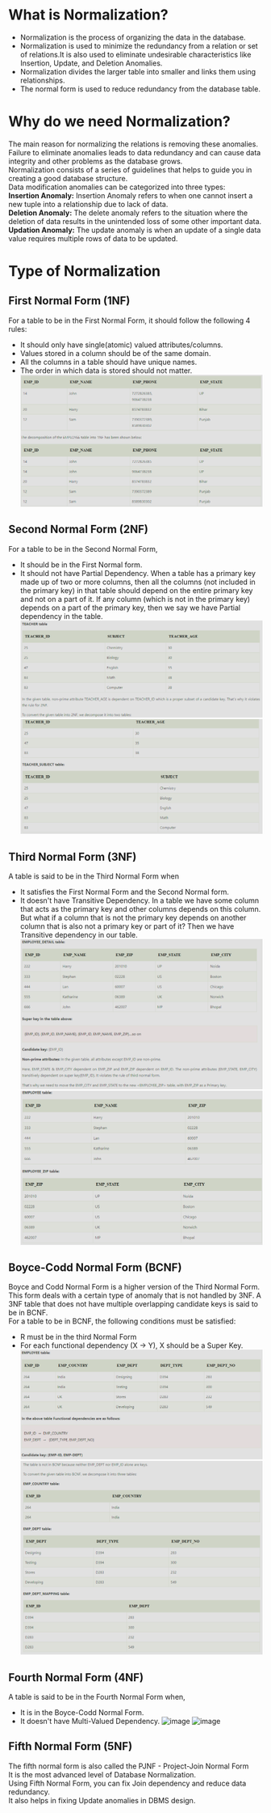 # What is Normalization?
- Normalization is the process of organizing the data in the database. 
- Normalization is used to minimize the redundancy from a relation or set of relations.It is also used to eliminate undesirable characteristics like Insertion, Update, and Deletion Anomalies.
- Normalization divides the larger table into smaller and links them using relationships.
- The normal form is used to reduce redundancy from the database table.

# Why do we need Normalization?
The main reason for normalizing the relations is removing these anomalies. Failure to eliminate anomalies leads to data redundancy and can cause data integrity and other problems as the database grows.  
Normalization consists of a series of guidelines that helps to guide you in creating a good database structure.  
Data modification anomalies can be categorized into three types:  
__Insertion Anomaly:__ Insertion Anomaly refers to when one cannot insert a new tuple into a relationship due to lack of data.  
__Deletion Anomaly:__ The delete anomaly refers to the situation where the deletion of data results in the unintended loss of some other important data.  
__Updation Anomaly:__ The update anomaly is when an update of a single data value requires multiple rows of data to be updated.  
# Type of Normalization  
## First Normal Form (1NF)
For a table to be in the First Normal Form, it should follow the following 4 rules:
- It should only have single(atomic) valued attributes/columns.
- Values stored in a column should be of the same domain.
- All the columns in a table should have unique names.
- The order in which data is stored should not matter.
![img.png](images/norm1.png)

## Second Normal Form (2NF)
For a table to be in the Second Normal Form,
- It should be in the First Normal form.
- It should not have Partial Dependency.
  When a table has a primary key  made up of two or more columns, then all the columns (not included in the primary key) in that 
  table should depend on the entire primary key and not on a part of it. If any column (which is not in the primary key) depends on a part 
  of the primary key, then we say we have Partial dependency in the table.
 ![img.png](images/nrm21.png)  
 ![img_1.png](images/norm_22.png)

## Third Normal Form (3NF)
A table is said to be in the Third Normal Form when
- It satisfies the First Normal Form and the Second Normal form.
- It doesn't have Transitive Dependency. In a table we have some column that acts as the primary key and other columns depends on this 
  column. But what if a column that is not the primary key depends on another column that is also not a primary key or part of it? Then 
  we have Transitive dependency in our table.
  ![img.png](images/norm3_1.png)
  ![img_1.png](images/norm3_2.png)

## Boyce-Codd Normal Form (BCNF)
Boyce and Codd Normal Form is a higher version of the Third Normal Form.  
This form deals with a certain type of anomaly that is not handled by 3NF.
A 3NF table that does not have multiple overlapping candidate keys is said to be in BCNF.  
For a table to be in BCNF, the following conditions must be satisfied:
- R must be in the third Normal Form
- For each functional dependency (X → Y), X should be a Super Key.
 ![img.png](images/bcnf1.png)
 ![img_1.png](images/bcnf2.png)

## Fourth Normal Form (4NF)
A table is said to be in the Fourth Normal Form when,
- It is in the Boyce-Codd Normal Form.
- It doesn't have Multi-Valued Dependency.
![image](https://github.com/yadavraganu/data-modelling/assets/77580939/d00cde75-6660-45c7-849a-3b783841bf72)
![image](https://github.com/yadavraganu/data-modelling/assets/77580939/3e763f55-4c0f-4ee7-b01f-6f732e54a6c8)


## Fifth Normal Form (5NF)
The fifth normal form is also called the PJNF - Project-Join Normal Form  
It is the most advanced level of Database Normalization.  
Using Fifth Normal Form, you can fix Join dependency and reduce data redundancy.  
It also helps in fixing Update anomalies in DBMS design.
